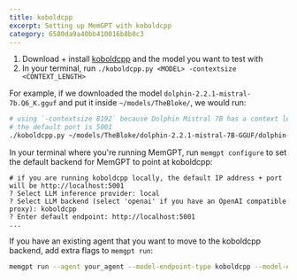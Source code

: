 ```yaml
---
title: koboldcpp
excerpt: Setting up MemGPT with koboldcpp
category: 6580da9a40bb410016b8b0c3
---
```


1. Download + install [koboldcpp](https://github.com/LostRuins/koboldcpp/) and the model you want to test with
2. In your terminal, run `./koboldcpp.py <MODEL> -contextsize <CONTEXT_LENGTH>`

For example, if we downloaded the model `dolphin-2.2.1-mistral-7b.Q6_K.gguf` and put it inside `~/models/TheBloke/`, we would run:

```sh
# using `-contextsize 8192` because Dolphin Mistral 7B has a context length of 8000 (and koboldcpp wants specific intervals, 8192 is the closest)
# the default port is 5001
./koboldcpp.py ~/models/TheBloke/dolphin-2.2.1-mistral-7B-GGUF/dolphin-2.2.1-mistral-7b.Q6_K.gguf --contextsize 8192
```

In your terminal where you're running MemGPT, run `memgpt configure` to set the default backend for MemGPT to point at koboldcpp:

```text
# if you are running koboldcpp locally, the default IP address + port will be http://localhost:5001
? Select LLM inference provider: local
? Select LLM backend (select 'openai' if you have an OpenAI compatible proxy): koboldcpp
? Enter default endpoint: http://localhost:5001
...
```

If you have an existing agent that you want to move to the koboldcpp backend, add extra flags to `memgpt run`:

```sh
memgpt run --agent your_agent --model-endpoint-type koboldcpp --model-endpoint http://localhost:5001
```
